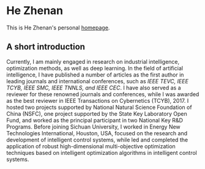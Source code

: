 # He Zhenan
This is He Zhenan's personal [homepage](https://ZhenanHe.github.io/).

## A short introduction
Currently, I am mainly engaged in research on industrial intelligence, optimization methods, as well as deep learning. In the field of artificial intelligence, I have published a number of articles as the first author in leading journals and international conferences, such as *IEEE TEVC, IEEE TCYB, IEEE SMC, IEEE TNNLS, and IEEE CEC*. I have also served as a reviewer for these renowned journals and conferences, while I was awarded as the best reviewer in IEEE Transactions on Cybernetics (TCYB), 2017. I hosted two projects supported by National Natural Science Foundation of China (NSFC), one project supported by the State Key Laboratory Open Fund, and worked as the principal participant in two National Key R&D Programs. Before joining Sichuan University, I worked in Energy New Technologies International, Houston, USA, focused on the research and development of intelligent control systems, while led and completed the application of robust high-dimensional multi-objective optimization techniques based on intelligent optimization algorithms in intelligent control systems.
